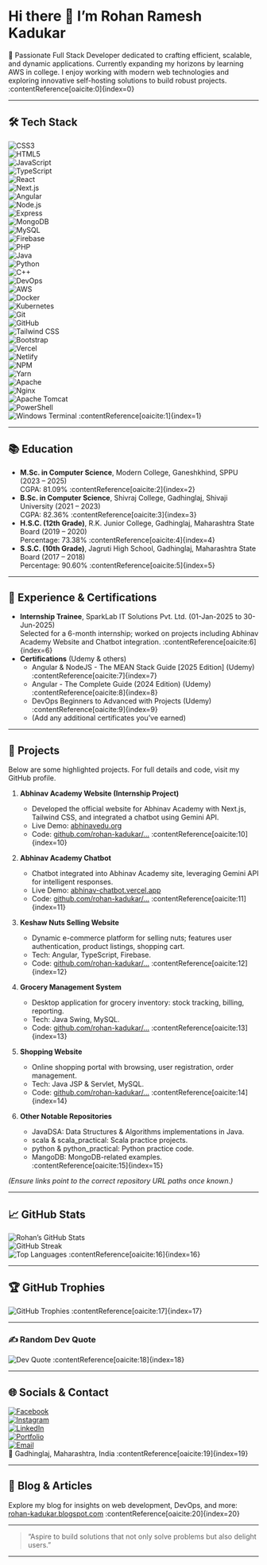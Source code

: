# Hi there 👋 I’m Rohan Ramesh Kadukar

🚀 Passionate Full Stack Developer dedicated to crafting efficient, scalable, and dynamic applications. Currently expanding my horizons by learning AWS in college. I enjoy working with modern web technologies and exploring innovative self-hosting solutions to build robust projects. :contentReference[oaicite:0]{index=0}

---

## 🛠️ Tech Stack

![CSS3](https://img.shields.io/badge/css3-%231572B6.svg?style=for-the-badge&logo=css3&logoColor=white)  
![HTML5](https://img.shields.io/badge/html5-%23E34F26.svg?style=for-the-badge&logo=html5&logoColor=white)  
![JavaScript](https://img.shields.io/badge/javascript-%23323330.svg?style=for-the-badge&logo=javascript&logoColor=%23F7DF1E)  
![TypeScript](https://img.shields.io/badge/typescript-%23007ACC.svg?style=for-the-badge&logo=typescript&logoColor=white)  
![React](https://img.shields.io/badge/react-%2320232a.svg?style=for-the-badge&logo=react&logoColor=%2361DAFB)  
![Next.js](https://img.shields.io/badge/Next-black?style=for-the-badge&logo=next.js&logoColor=white)  
![Angular](https://img.shields.io/badge/angular-%23DD0031.svg?style=for-the-badge&logo=angular&logoColor=white)  
![Node.js](https://img.shields.io/badge/node.js-6DA55F.svg?style=for-the-badge&logo=node.js&logoColor=white)  
![Express](https://img.shields.io/badge/express.js-%23404d59.svg?style=for-the-badge)  
![MongoDB](https://img.shields.io/badge/MongoDB-%234ea94b.svg?style=for-the-badge&logo=mongodb&logoColor=white)  
![MySQL](https://img.shields.io/badge/mysql-4479A1.svg?style=for-the-badge&logo=mysql&logoColor=white)  
![Firebase](https://img.shields.io/badge/firebase-a08021?style=for-the-badge&logo=firebase&logoColor=ffcd34)  
![PHP](https://img.shields.io/badge/php-%23777BB4.svg?style=for-the-badge&logo=php&logoColor=white)  
![Java](https://img.shields.io/badge/java-%23ED8B00.svg?style=for-the-badge&logo=openjdk&logoColor=white)  
![Python](https://img.shields.io/badge/python-3670A0?style=for-the-badge&logo=python&logoColor=ffdd54)  
![C++](https://img.shields.io/badge/c++-%2300599C.svg?style=for-the-badge&logo=c%2B%2B&logoColor=white)  
![DevOps](https://img.shields.io/badge/DevOps-%230077B5.svg?style=for-the-badge&logo=azuredevops&logoColor=white)  
![AWS](https://img.shields.io/badge/AWS-%23FF9900.svg?style=for-the-badge&logo=amazon-aws&logoColor=white)  
![Docker](https://img.shields.io/badge/docker-%230db7ed.svg?style=for-the-badge&logo=docker&logoColor=white)  
![Kubernetes](https://img.shields.io/badge/kubernetes-%237926E6.svg?style=for-the-badge&logo=kubernetes&logoColor=white)  
![Git](https://img.shields.io/badge/git-%23F05032.svg?style=for-the-badge&logo=git&logoColor=white)  
![GitHub](https://img.shields.io/badge/GitHub-%23181717.svg?style=for-the-badge&logo=github&logoColor=white)  
![Tailwind CSS](https://img.shields.io/badge/Tailwind_CSS-%2338B2AC.svg?style=for-the-badge&logo=tailwind-css&logoColor=white)  
![Bootstrap](https://img.shields.io/badge/Bootstrap-%23563D7C.svg?style=for-the-badge&logo=bootstrap&logoColor=white)  
![Vercel](https://img.shields.io/badge/vercel-%23000000.svg?style=for-the-badge&logo=vercel&logoColor=white)  
![Netlify](https://img.shields.io/badge/netlify-%23000000.svg?style=for-the-badge&logo=netlify&logoColor=#00C7B7)  
![NPM](https://img.shields.io/badge/NPM-%23CB3837.svg?style=for-the-badge&logo=npm&logoColor=white)  
![Yarn](https://img.shields.io/badge/Yarn-%232C8EBB.svg?style=for-the-badge&logo=yarn&logoColor=white)  
![Apache](https://img.shields.io/badge/apache-%23D42029.svg?style=for-the-badge&logo=apache&logoColor=white)  
![Nginx](https://img.shields.io/badge/nginx-%23009639.svg?style=for-the-badge&logo=nginx&logoColor=white)  
![Apache Tomcat](https://img.shields.io/badge/apache%20tomcat-%23F8DC75.svg?style=for-the-badge&logo=apache-tomcat&logoColor=black)  
![PowerShell](https://img.shields.io/badge/PowerShell-%235391FE.svg?style=for-the-badge&logo=powershell&logoColor=white)  
![Windows Terminal](https://img.shields.io/badge/Windows%20Terminal-%234D4D4D.svg?style=for-the-badge&logo=windows-terminal&logoColor=white) :contentReference[oaicite:1]{index=1}

---

## 📚 Education

- **M.Sc. in Computer Science**, Modern College, Ganeshkhind, SPPU (2023 – 2025)  
  CGPA: 81.09% :contentReference[oaicite:2]{index=2}
- **B.Sc. in Computer Science**, Shivraj College, Gadhinglaj, Shivaji University (2021 – 2023)  
  CGPA: 82.36% :contentReference[oaicite:3]{index=3}
- **H.S.C. (12th Grade)**, R.K. Junior College, Gadhinglaj, Maharashtra State Board (2019 – 2020)  
  Percentage: 73.38% :contentReference[oaicite:4]{index=4}
- **S.S.C. (10th Grade)**, Jagruti High School, Gadhinglaj, Maharashtra State Board (2017 – 2018)  
  Percentage: 90.60% :contentReference[oaicite:5]{index=5}

---

## 💼 Experience & Certifications

- **Internship Trainee**, SparkLab IT Solutions Pvt. Ltd. (01-Jan-2025 to 30-Jun-2025)  
  Selected for a 6-month internship; worked on projects including Abhinav Academy Website and Chatbot integration. :contentReference[oaicite:6]{index=6}
- **Certifications** (Udemy & others)  
  - Angular & NodeJS - The MEAN Stack Guide [2025 Edition] (Udemy) :contentReference[oaicite:7]{index=7}  
  - Angular - The Complete Guide (2024 Edition) (Udemy) :contentReference[oaicite:8]{index=8}  
  - DevOps Beginners to Advanced with Projects (Udemy) :contentReference[oaicite:9]{index=9}  
  - (Add any additional certificates you’ve earned)

---

## 🚀 Projects

Below are some highlighted projects. For full details and code, visit my GitHub profile.

1. **Abhinav Academy Website (Internship Project)**  
   - Developed the official website for Abhinav Academy with Next.js, Tailwind CSS, and integrated a chatbot using Gemini API.  
   - Live Demo: [abhinavedu.org](https://abhinavedu.org)  
   - Code: [github.com/rohan-kadukar/…](https://github.com/rohan-kadukar) :contentReference[oaicite:10]{index=10}

2. **Abhinav Academy Chatbot**  
   - Chatbot integrated into Abhinav Academy site, leveraging Gemini API for intelligent responses.  
   - Live Demo: [abhinav-chatbot.vercel.app](https://abhinav-chatbot.vercel.app)  
   - Code: [github.com/rohan-kadukar/…](https://github.com/rohan-kadukar) :contentReference[oaicite:11]{index=11}

3. **Keshaw Nuts Selling Website**  
   - Dynamic e-commerce platform for selling nuts; features user authentication, product listings, shopping cart.  
   - Tech: Angular, TypeScript, Firebase.  
   - Code: [github.com/rohan-kadukar/…](https://github.com/rohan-kadukar) :contentReference[oaicite:12]{index=12}

4. **Grocery Management System**  
   - Desktop application for grocery inventory: stock tracking, billing, reporting.  
   - Tech: Java Swing, MySQL.  
   - Code: [github.com/rohan-kadukar/…](https://github.com/rohan-kadukar) :contentReference[oaicite:13]{index=13}

5. **Shopping Website**  
   - Online shopping portal with browsing, user registration, order management.  
   - Tech: Java JSP & Servlet, MySQL.  
   - Code: [github.com/rohan-kadukar/…](https://github.com/rohan-kadukar) :contentReference[oaicite:14]{index=14}

6. **Other Notable Repositories**  
   - JavaDSA: Data Structures & Algorithms implementations in Java.  
   - scala & scala_practical: Scala practice projects.  
   - python & python_practical: Python practice code.  
   - MangoDB: MongoDB-related examples. :contentReference[oaicite:15]{index=15}

*(Ensure links point to the correct repository URL paths once known.)*

---

## 📈 GitHub Stats

![Rohan’s GitHub Stats](https://github-readme-stats.vercel.app/api?username=rohan-kadukar&theme=dark&hide_border=false&include_all_commits=true&count_private=false)  
![GitHub Streak](https://github-readme-streak-stats.herokuapp.com/?user=rohan-kadukar&theme=dark&hide_border=false)  
![Top Languages](https://github-readme-stats.vercel.app/api/top-langs/?username=rohan-kadukar&theme=dark&hide_border=false&include_all_commits=true&count_private=false&layout=compact) :contentReference[oaicite:16]{index=16}

---

## 🏆 GitHub Trophies

![GitHub Trophies](https://github-profile-trophy.vercel.app/?username=rohan-kadukar&theme=radical&no-frame=false&no-bg=true&margin-w=4) :contentReference[oaicite:17]{index=17}

---

### ✍️ Random Dev Quote

![Dev Quote](https://quotes-github-readme.vercel.app/api?type=horizontal&theme=radical) :contentReference[oaicite:18]{index=18}

---

## 🌐 Socials & Contact

[![Facebook](https://img.shields.io/badge/Facebook-%231877F2.svg?logo=Facebook&logoColor=white)](https://facebook.com/rohan-kadukar)  
[![Instagram](https://img.shields.io/badge/Instagram-%23E4405F.svg?logo=Instagram&logoColor=white)](https://instagram.com/rohan_kadukar)  
[![LinkedIn](https://img.shields.io/badge/LinkedIn-%230077B5.svg?logo=linkedin&logoColor=white)](https://www.linkedin.com/in/rohan-kadukar)  
[![Portfolio](https://img.shields.io/badge/Portfolio-%2300C7B7.svg?logo=About.me&logoColor=white)](https://rohatech.site)  
[![Email](https://img.shields.io/badge/Email-D14836?logo=gmail&logoColor=white)](mailto:rohankadukar12@gmail.com)  
📍 Gadhinglaj, Maharashtra, India :contentReference[oaicite:19]{index=19}

---

## 📖 Blog & Articles

Explore my blog for insights on web development, DevOps, and more:  
[rohan-kadukar.blogspot.com](https://rohan-kadukar.blogspot.com) :contentReference[oaicite:20]{index=20}

---

> “Aspire to build solutions that not only solve problems but also delight users.”  

---
